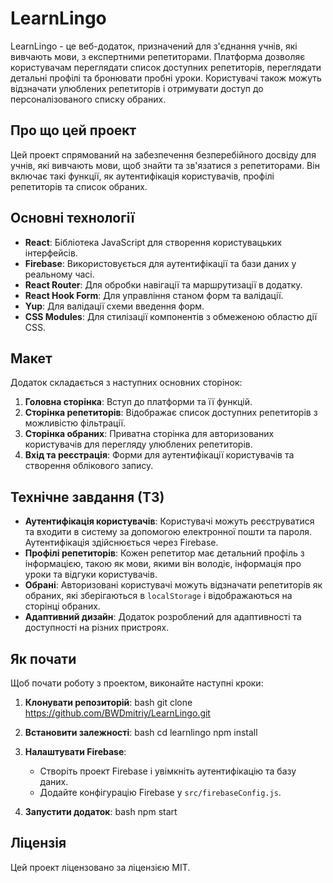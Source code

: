 # LearnLingo

LearnLingo - це веб-додаток, призначений для з'єднання учнів, які вивчають мови, з експертними репетиторами. Платформа дозволяє користувачам переглядати список доступних репетиторів, переглядати детальні профілі та бронювати пробні уроки. Користувачі також можуть відзначати улюблених репетиторів і отримувати доступ до персоналізованого списку обраних.

## Про що цей проект

Цей проект спрямований на забезпечення безперебійного досвіду для учнів, які вивчають мови, щоб знайти та зв'язатися з репетиторами. Він включає такі функції, як аутентифікація користувачів, профілі репетиторів та список обраних.

## Основні технології

- **React**: Бібліотека JavaScript для створення користувацьких інтерфейсів.
- **Firebase**: Використовується для аутентифікації та бази даних у реальному часі.
- **React Router**: Для обробки навігації та маршрутизації в додатку.
- **React Hook Form**: Для управління станом форм та валідації.
- **Yup**: Для валідації схеми введення форм.
- **CSS Modules**: Для стилізації компонентів з обмеженою областю дії CSS.

## Макет

Додаток складається з наступних основних сторінок:

1. **Головна сторінка**: Вступ до платформи та її функцій.
2. **Сторінка репетиторів**: Відображає список доступних репетиторів з можливістю фільтрації.
3. **Сторінка обраних**: Приватна сторінка для авторизованих користувачів для перегляду улюблених репетиторів.
4. **Вхід та реєстрація**: Форми для аутентифікації користувачів та створення облікового запису.

## Технічне завдання (ТЗ)

- **Аутентифікація користувачів**: Користувачі можуть реєструватися та входити в систему за допомогою електронної пошти та пароля. Аутентифікація здійснюється через Firebase.
- **Профілі репетиторів**: Кожен репетитор має детальний профіль з інформацією, такою як мови, якими він володіє, інформація про уроки та відгуки користувачів.
- **Обрані**: Авторизовані користувачі можуть відзначати репетиторів як обраних, які зберігаються в `localStorage` і відображаються на сторінці обраних.
- **Адаптивний дизайн**: Додаток розроблений для адаптивності та доступності на різних пристроях.

## Як почати

Щоб почати роботу з проектом, виконайте наступні кроки:

1. **Клонувати репозиторій**:
   bash git clone https://github.com/BWDmitriy/LearnLingo.git

2. **Встановити залежності**:
   bash cd learnlingo npm install

3. **Налаштувати Firebase**:

   - Створіть проект Firebase і увімкніть аутентифікацію та базу даних.
   - Додайте конфігурацію Firebase у `src/firebaseConfig.js`.

4. **Запустити додаток**:
   bash npm start

## Ліцензія

Цей проект ліцензовано за ліцензією MIT.
